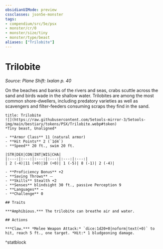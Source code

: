 ```yaml
---
obsidianUIMode: preview
cssclasses: json5e-monster
tags:
- compendium/src/5e/psx
- monster/cr/0
- monster/size/tiny
- monster/type/beast
aliases: ["Trilobite"]
---
```

# Trilobite
*Source: Plane Shift: Ixalan p. 40*  

On the beaches and banks of the rivers and seas, crabs scuttle across the sand and birds wade in the shallow water. Trilobites are among the most common shore-dwellers, including predatory varieties as well as scavengers and filter-feeders consuming scraps they find in the sand.

```ad-statblock
title: Trilobite
![](https://raw.githubusercontent.com/5etools-mirror-3/5etools-img/main/bestiary/tokens/PSX/Trilobite.webp#token)
*Tiny beast, Unaligned*

- **Armor Class** 11 (natural armor)
- **Hit Points** 2 (`1d4`)
- **Speed** 20 ft., swim 20 ft.

|STR|DEX|CON|INT|WIS|CHA|
|:---:|:---:|:---:|:---:|:---:|:---:|
| 2 (-4)|11 (+0)|10 (+0)| 1 (-5)| 8 (-1)| 2 (-4)|

- **Proficiency Bonus** +2
- **Saving Throws** ⏤
- **Skills** Stealth +2
- **Senses** blindsight 30 ft., passive Perception 9
- **Languages** —
- **Challenge** 0

## Traits

***Amphibious.*** The trilobite can breathe air and water.

## Actions

***Claw.*** *Melee Weapon Attack:* `dice:1d20+0|noform|text(+0)` to hit, reach 5 ft., one target. *Hit:* 1 bludgeoning damage.
```
^statblock
